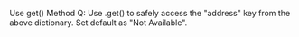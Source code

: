 Use get() Method
Q: Use .get() to safely access the "address" key from the above dictionary. Set default as "Not Available".